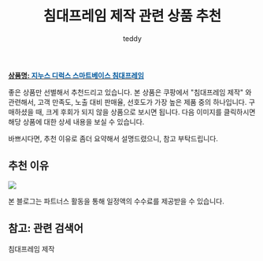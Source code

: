 ﻿---
layout: post
title:  "침대프레임 제작 관련 상품 추천"
author: teddy
categories: [ 가구/인테리어 ]
tags: [침대프레임 제작]
image: https://ads-partners.coupang.com/image1/xlPVVhRNJbEw_ISUxnj6YdxeW4oJ3Jb41o7iXNNcl8b7pVJ34GqFziqmbvjibMZgJtjk09tZkLkYWS1kpEpB5IZ8sdzGRQxDj6vuQRubVh4c6V7Zwe0mIlJh8tOWA32jOu2hAeuEDKOBDKRc6z8pnB6DEDdbTVtdr9Di24MpnufWx4_4iKBxqj1VoMrv16yKzoyUvIVwgiEuxxdFGF2OtkJuglmKJOJeNafzv5zAmwnJbx7SXz_iOnuHbK60UXVYGl4gW8_gQ322grvL-N_0kw4= 
description: "쿠팡에서 침대프레임 제작 관련 상품으로 가장 고객 선호도가 높은 제품 중 하나입니다."
---

<a href="https://link.coupang.com/re/AFFSDP?lptag=AF5673682&pageKey=5232886821&itemId=2053878889&vendorItemId=70053178137&traceid=V0-153-1faad950f61b9a26&requestid=20231102082337305107376709&token=31850C%7CMIXED"><b>상품명: <font color='#01579B'>지누스 디럭스 스마트베이스 침대프레임</font></b></a>

좋은 상품만 선별해서 추천드리고 있습니다.
본 상품은 쿠팡에서 "침대프레임 제작" 와 관련해서, 고객 만족도, 노출 대비 판매율, 선호도가 가장 높은 제품 중의 하나입니다.
구매하셨을 때, 크게 후회가 되지 않을 상품으로 보시면 됩니다. 
다음 이미지를 클릭하시면 해당 상품에 대한 상세 내용을 보실 수 있습니다.

바쁘시다면, 추천 이유로 좀더 요약해서 설명드렸으니, 참고 부탁드립니다.

## 추천 이유 

<a href="https://link.coupang.com/re/AFFSDP?lptag=AF5673682&pageKey=5232886821&itemId=2053878889&vendorItemId=70053178137&traceid=V0-153-1faad950f61b9a26&requestid=20231102082337305107376709&token=31850C%7CMIXED"><img src="https://thumbnail10.coupangcdn.com/thumbnails/remote/q89/image/retail/images/2115399456063023-17bf111f-39da-4f4f-9cbb-dfc18c701f08.jpg"></a> 

본 블로그는 파트너스 활동을 통해 일정액의 수수료를 제공받을 수 있습니다.

## 참고: 관련 검색어    
침대프레임 제작